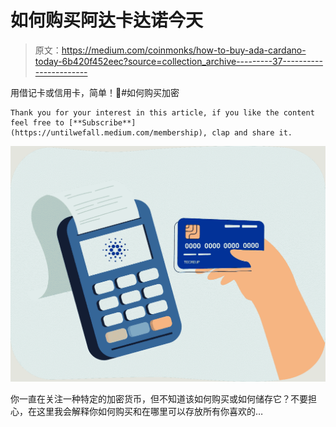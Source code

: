 # 如何购买阿达卡达诺今天

> 原文：<https://medium.com/coinmonks/how-to-buy-ada-cardano-today-6b420f452eec?source=collection_archive---------37----------------------->

用借记卡或信用卡，简单！🤯#如何购买加密

```
Thank you for your interest in this article, if you like the content feel free to [**Subscribe**](https://untilwefall.medium.com/membership), clap and share it.
```

![](img/8b81d093c7033a61bd2667bf4901b5e4.png)

你一直在关注一种特定的加密货币，但不知道该如何购买或如何储存它？不要担心，在这里我会解释你如何购买和在哪里可以存放所有你喜欢的…
